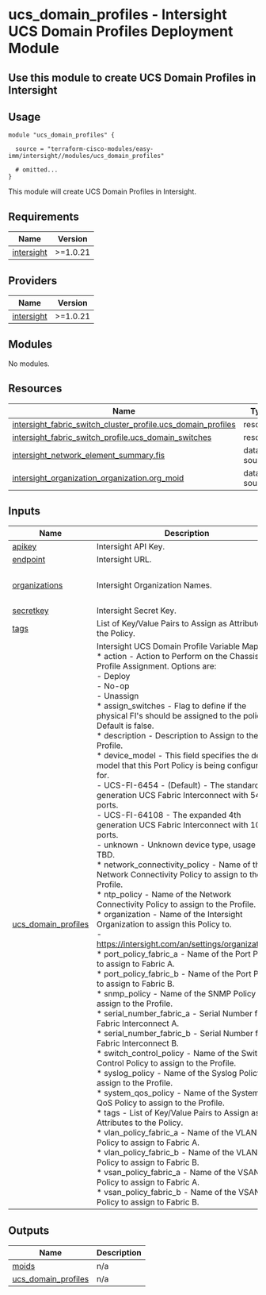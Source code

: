 # ucs_domain_profiles - Intersight UCS Domain Profiles Deployment Module

## Use this module to create UCS Domain Profiles in Intersight

## Usage

```hcl
module "ucs_domain_profiles" {

  source = "terraform-cisco-modules/easy-imm/intersight//modules/ucs_domain_profiles"

  # omitted...
}
```

This module will create UCS Domain Profiles in Intersight.  

<!-- BEGINNING OF PRE-COMMIT-TERRAFORM DOCS HOOK -->
## Requirements

| Name | Version |
|------|---------|
| <a name="requirement_intersight"></a> [intersight](#requirement\_intersight) | >=1.0.21 |

## Providers

| Name | Version |
|------|---------|
| <a name="provider_intersight"></a> [intersight](#provider\_intersight) | >=1.0.21 |

## Modules

No modules.

## Resources

| Name | Type |
|------|------|
| [intersight_fabric_switch_cluster_profile.ucs_domain_profiles](https://registry.terraform.io/providers/CiscoDevNet/intersight/latest/docs/resources/fabric_switch_cluster_profile) | resource |
| [intersight_fabric_switch_profile.ucs_domain_switches](https://registry.terraform.io/providers/CiscoDevNet/intersight/latest/docs/resources/fabric_switch_profile) | resource |
| [intersight_network_element_summary.fis](https://registry.terraform.io/providers/CiscoDevNet/intersight/latest/docs/data-sources/network_element_summary) | data source |
| [intersight_organization_organization.org_moid](https://registry.terraform.io/providers/CiscoDevNet/intersight/latest/docs/data-sources/organization_organization) | data source |

## Inputs

| Name | Description | Type | Default | Required |
|------|-------------|------|---------|:--------:|
| <a name="input_apikey"></a> [apikey](#input\_apikey) | Intersight API Key. | `string` | n/a | yes |
| <a name="input_endpoint"></a> [endpoint](#input\_endpoint) | Intersight URL. | `string` | `"https://intersight.com"` | no |
| <a name="input_organizations"></a> [organizations](#input\_organizations) | Intersight Organization Names. | `set(string)` | <pre>[<br>  "default"<br>]</pre> | no |
| <a name="input_secretkey"></a> [secretkey](#input\_secretkey) | Intersight Secret Key. | `string` | n/a | yes |
| <a name="input_tags"></a> [tags](#input\_tags) | List of Key/Value Pairs to Assign as Attributes to the Policy. | `list(map(string))` | `[]` | no |
| <a name="input_ucs_domain_profiles"></a> [ucs\_domain\_profiles](#input\_ucs\_domain\_profiles) | Intersight UCS Domain Profile Variable Map.<br>* action - Action to Perform on the Chassis Profile Assignment.  Options are:<br>  - Deploy<br>  - No-op<br>  - Unassign<br>* assign\_switches - Flag to define if the physical FI's should be assigned to the policy.  Default is false.<br>* description - Description to Assign to the Profile.<br>* device\_model - This field specifies the device model that this Port Policy is being configured for.<br>  - UCS-FI-6454 - (Default) - The standard 4th generation UCS Fabric Interconnect with 54 ports.<br>  - UCS-FI-64108 - The expanded 4th generation UCS Fabric Interconnect with 108 ports.<br>  - unknown - Unknown device type, usage is TBD.<br>* network\_connectivity\_policy - Name of the Network Connectivity Policy to assign to the Profile.<br>* ntp\_policy - Name of the Network Connectivity Policy to assign to the Profile.<br>* organization - Name of the Intersight Organization to assign this Policy to.<br>  - https://intersight.com/an/settings/organizations/<br>* port\_policy\_fabric\_a - Name of the Port Policy to assign to Fabric A.<br>* port\_policy\_fabric\_b - Name of the Port Policy to assign to Fabric B.<br>* snmp\_policy - Name of the SNMP Policy to assign to the Profile.<br>* serial\_number\_fabric\_a - Serial Number for Fabric Interconnect A.<br>* serial\_number\_fabric\_b - Serial Number for Fabric Interconnect B.<br>* switch\_control\_policy - Name of the Switch Control Policy to assign to the Profile.<br>* syslog\_policy - Name of the Syslog Policy to assign to the Profile.<br>* system\_qos\_policy - Name of the System QoS Policy to assign to the Profile.<br>* tags - List of Key/Value Pairs to Assign as Attributes to the Policy.<br>* vlan\_policy\_fabric\_a - Name of the VLAN Policy to assign to Fabric A.<br>* vlan\_policy\_fabric\_b - Name of the VLAN Policy to assign to Fabric B.<br>* vsan\_policy\_fabric\_a - Name of the VSAN Policy to assign to Fabric A.<br>* vsan\_policy\_fabric\_b - Name of the VSAN Policy to assign to Fabric B. | <pre>map(object(<br>    {<br>      action                      = optional(string)<br>      assign_switches             = optional(bool)<br>      description                 = optional(string)<br>      device_model                = optional(string)<br>      network_connectivity_policy = optional(string)<br>      ntp_policy                  = optional(string)<br>      organization                = optional(string)<br>      port_policy_fabric_a        = optional(string)<br>      port_policy_fabric_b        = optional(string)<br>      snmp_policy                 = optional(string)<br>      serial_number_fabric_a      = optional(string)<br>      serial_number_fabric_b      = optional(string)<br>      switch_control_policy       = optional(string)<br>      syslog_policy               = optional(string)<br>      system_qos_policy           = optional(string)<br>      tags                        = optional(list(map(string)))<br>      vlan_policy_fabric_a        = optional(string)<br>      vlan_policy_fabric_b        = optional(string)<br>      vsan_policy_fabric_a        = optional(string)<br>      vsan_policy_fabric_b        = optional(string)<br>    }<br>  ))</pre> | <pre>{<br>  "default": {<br>    "action": "No-op",<br>    "assign_switches": false,<br>    "description": "",<br>    "device_model": "UCS-FI-6454",<br>    "network_connectivity_policy": "",<br>    "ntp_policy": "",<br>    "organization": "",<br>    "port_policy_fabric_a": "",<br>    "port_policy_fabric_b": "",<br>    "serial_number_fabric_a": "",<br>    "serial_number_fabric_b": "",<br>    "snmp_policy": "",<br>    "switch_control_policy": "",<br>    "syslog_policy": "",<br>    "system_qos_policy": "",<br>    "tags": [],<br>    "vlan_policy_fabric_a": "",<br>    "vlan_policy_fabric_b": "",<br>    "vsan_policy_fabric_a": "",<br>    "vsan_policy_fabric_b": ""<br>  }<br>}</pre> | no |

## Outputs

| Name | Description |
|------|-------------|
| <a name="output_moids"></a> [moids](#output\_moids) | n/a |
| <a name="output_ucs_domain_profiles"></a> [ucs\_domain\_profiles](#output\_ucs\_domain\_profiles) | n/a |
<!-- END OF PRE-COMMIT-TERRAFORM DOCS HOOK -->
